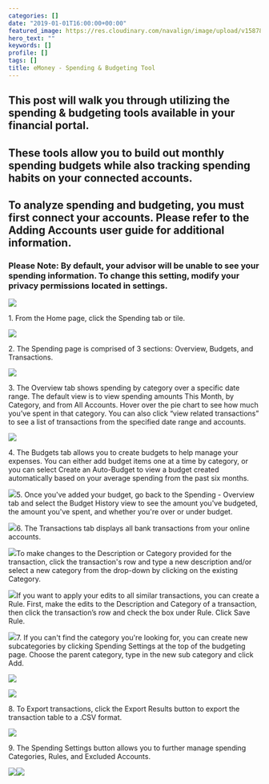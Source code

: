 ```yaml
---
categories: []
date: "2019-01-01T16:00:00+00:00"
featured_image: https://res.cloudinary.com/navalign/image/upload/v1587868414/eMoney_Dashboard_taaakh.png
hero_text: ""
keywords: []
profile: []
tags: []
title: eMoney - Spending & Budgeting Tool
---
```

## This post will walk you through utilizing the spending & budgeting tools available in your financial portal.

## These tools allow you to build out monthly spending budgets while also tracking spending habits on your connected accounts.

## To analyze spending and budgeting, you must first connect your accounts. Please refer to the Adding Accounts user guide for additional information.

### Please Note: By default, your advisor will be unable to see your spending information. To change this setting, modify your privacy permissions located in settings.

![](https://res.cloudinary.com/navalign/image/upload/v1587868542/eMoney_budget_1_jcefzm.png)

1\. From the Home page, click the Spending tab or tile.

![](https://res.cloudinary.com/navalign/image/upload/v1587868563/eMoney_budget_2_marh01.png)

2\. The Spending page is comprised of 3 sections: Overview, Budgets, and Transactions.

![](https://res.cloudinary.com/navalign/image/upload/v1587868581/eMoney_budget_3_oeqlnv.png)

3\. The Overview tab shows spending by category over a specific date range. The default view is to view spending amounts This Month, by Category, and from All Accounts. Hover over the pie chart to see how much you’ve spent in that category. You can also click “view related transactions” to see a list of transactions from the specified date range and accounts.

![](https://res.cloudinary.com/navalign/image/upload/v1587868623/eMoney_budget_4_kdfrkr.png)

4\. The Budgets tab allows you to create budgets to help manage your expenses. You can either add budget items one at a time by category, or you can select Create an Auto-Budget to view a budget created automatically based on your average spending from the past six months.

![](https://res.cloudinary.com/navalign/image/upload/v1587868645/eMoney_budget_5_benxie.png)5. Once you've added your budget, go back to the Spending - Overview tab and select the Budget History view to see the amount you've budgeted, the amount you've spent, and whether you're over or under budget.

![](https://res.cloudinary.com/navalign/image/upload/v1587868668/eMoney_budget_6_tgrias.png)6. The Transactions tab displays all bank transactions from your online accounts.

![](https://res.cloudinary.com/navalign/image/upload/v1587868699/eMoney_budget_7_imcqek.png)To make changes to the Description or Category provided for the transaction, click the transaction's row and type a new description and/or select a new category from the drop-down by clicking on the existing Category.

![](https://res.cloudinary.com/navalign/image/upload/v1587868730/eMoney_budget_8_y6aodj.png)If you want to apply your edits to all similar transactions, you can create a Rule. First, make the edits to the Description and Category of a transaction, then click the transaction’s row and check the box under Rule. Click Save Rule.

![](https://res.cloudinary.com/navalign/image/upload/v1587868757/eMoney_budget_9_abrtr5.png)7. If you can't find the category you're looking for, you can create new subcategories by clicking Spending Settings at the top of the budgeting page. Choose the parent category, type in the new sub category and click Add.

![](https://res.cloudinary.com/navalign/image/upload/v1587868780/eMoney_budget_10_phhpge.png)

![](https://res.cloudinary.com/navalign/image/upload/v1587868792/eMoney_budget_11_pabuyf.png)

8\. To Export transactions, click the Export Results button to export the transaction table to a .CSV format.

![](https://res.cloudinary.com/navalign/image/upload/v1587868898/eMoney_budget_12_rjdvrf.png)

9\. The Spending Settings button allows you to further manage spending Categories, Rules, and Excluded Accounts.

![](https://res.cloudinary.com/navalign/image/upload/v1587868950/eMoney_budget_13_z8q1pm.png)![](https://res.cloudinary.com/navalign/image/upload/v1587868964/eMoney_budget_14_tt97q5.png)